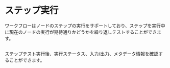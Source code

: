 # ステップ実行

ワークフローはノードのステップの実行をサポートしており、ステップを実行中に現在のノードの実行が期待通りかどうかを繰り返しテストすることができます。

<figure><img src="https://assets-docs.dify.ai/dify-enterprise-mintlify/jp/guides/workflow/debug-and-preview/36e547165a5088510c99baee4ce42bcd.png" alt=""><figcaption></figcaption></figure>

ステップテスト実行後、実行ステータス、入力/出力、メタデータ情報を確認することができます。

<figure><img src="https://assets-docs.dify.ai/dify-enterprise-mintlify/jp/guides/workflow/debug-and-preview/040e1051d33b94d35e4683d3c89691a8.png" alt=""><figcaption></figcaption></figure>